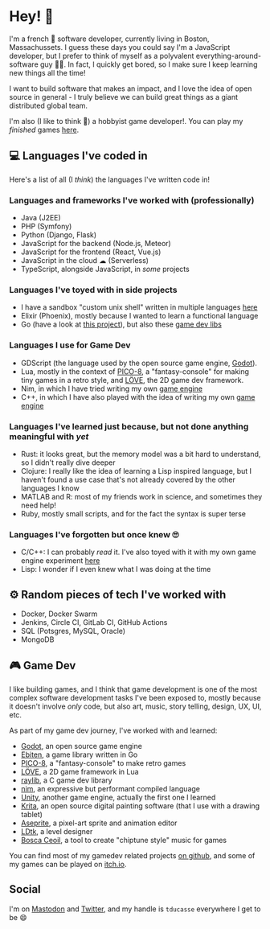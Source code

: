 # Hey! 👋
I'm a french 🥖 software developer, currently living in Boston, Massachussets.
I guess these days you could say I'm a JavaScript developer, but I prefer to think of myself as a polyvalent everything-around-software guy 👨‍💻. In fact, I quickly get bored, so I make sure I keep learning new things all the time!

I want to build software that makes an impact, and I love the idea of open source in general - I truly believe we can build great things as a giant distributed global team.

I'm also (I like to think 😬) a hobbyist game developer!. You can play my _finished_ games [here](https://tducasse.itch.io).


## 💻 Languages I've coded in

Here's a list of all (I _think_) the languages I've written code in!


### Languages and frameworks I've worked with (professionally)
- Java (J2EE)
- PHP (Symfony)
- Python (Django, Flask)
- JavaScript for the backend (Node.js, Meteor)
- JavaScript for the frontend (React, Vue.js)
- JavaScript in the cloud ☁ (Serverless)
- TypeScript, alongside JavaScript, in _some_ projects


### Languages I've toyed with in side projects
- I have a sandbox "custom unix shell" written in multiple languages [here](https://github.com/tducasse/ysh)
- Elixir (Phoenix), mostly because I wanted to learn a functional language
- Go (have a look at [this project](https://github.com/tducasse/go-instabot)), but also these [game dev libs](https://github.com/tducasse?tab=repositories&q=ebiten&type=&language=&sort=)


### Languages I use for Game Dev
- GDScript (the language used by the open source game engine, [Godot](https://godotengine.org/)).
- Lua, mostly in the context of [PICO-8](https://www.lexaloffle.com/pico-8.php), a "fantasy-console" for making tiny games in a retro style, and [LÖVE](https://love2d.org/), the 2D game dev framework.
- Nim, in which I have tried writing my own [game engine](https://github.com/tducasse/nim-game-engine)
- C++, in which I have also played with the idea of writing my own [game engine](https://github.com/tducasse/cpp-game-engine)


### Languages I've learned just because, but not done anything meaningful with _yet_
- Rust: it looks great, but the memory model was a bit hard to understand, so I didn't really dive deeper
- Clojure: I really like the idea of learning a Lisp inspired language, but I haven't found a use case that's not already covered by the other languages I know
- MATLAB and R: most of my friends work in science, and sometimes they need help!
- Ruby, mostly small scripts, and for the fact the syntax is super terse


### Languages I've forgotten but once knew 🙄
- C/C++: I can probably _read_ it. I've also toyed with it with my own game engine experiment [here](https://github.com/tducasse/cpp-game-engine)
- Lisp: I wonder if I even knew what I was doing at the time


## ⚙ Random pieces of tech I've worked with
- Docker, Docker Swarm
- Jenkins, Circle CI, GitLab CI, GitHub Actions
- SQL (Potsgres, MySQL, Oracle)
- MongoDB


## 🎮 Game Dev
I like building games, and I think that game development is one of the most complex software development tasks I've been exposed to, mostly because it doesn't involve _only_ code, but also art, music, story telling, design, UX, UI, etc.

As part of my game dev journey, I've worked with and learned:
- [Godot](https://godotengine.org/), an open source game engine
- [Ebiten](https://ebiten.org/), a game library written in Go
- [PICO-8](https://www.lexaloffle.com/pico-8.php), a "fantasy-console" to make retro games
- [LÖVE](https://love2d.org/), a 2D game framework in Lua
- [raylib](https://www.raylib.com/), a C game dev library
- [nim](https://nim-lang.org/), an expressive but performant compiled language
- [Unity](https://unity.com/), another game engine, actually the first one I learned
- [Krita](https://krita.org/en/), an open source digital painting software (that I use with a drawing tablet)
- [Aseprite](https://www.aseprite.org/), a pixel-art sprite and animation editor
- [LDtk](https://ldtk.io/), a level designer
- [Bosca Ceoil](https://terrycavanagh.itch.io/bosca-ceoil), a tool to create "chiptune style" music for games

You can find most of my gamedev related projects [on github](https://github.com/tducasse?tab=repositories&q=gamedev), and some of my games can be played on [itch.io](https://tducasse.itch.io).

## Social
I'm on <a rel="me" href="https://mastodon.gamedev.place/@tducasse">Mastodon</a> and [Twitter](https://twitter.com/tducasse), and my handle is `tducasse` everywhere I get to be 😄
